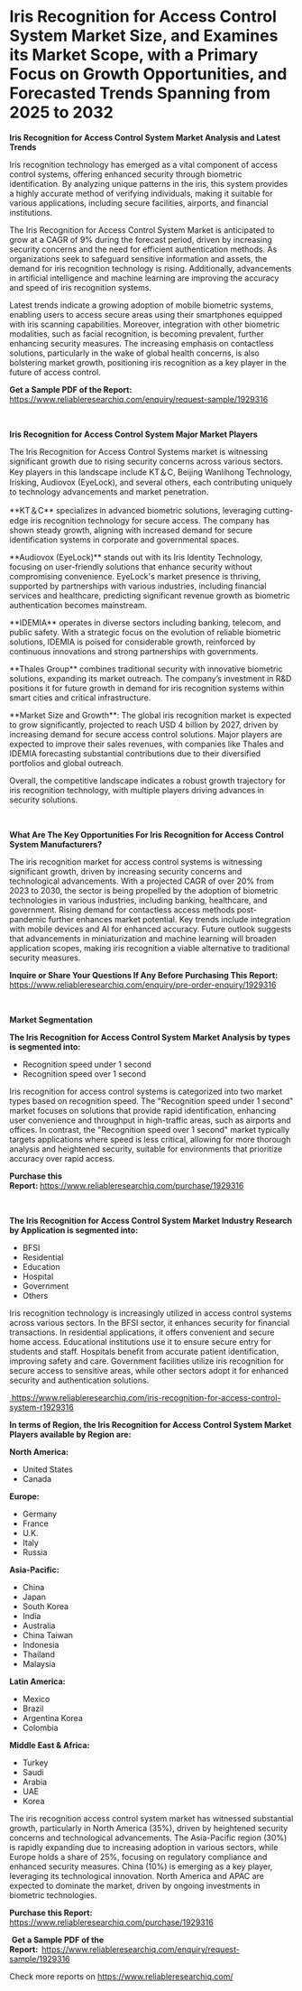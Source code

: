 <p><h1>Iris Recognition for Access Control System Market Size, and Examines its Market Scope, with a Primary Focus on Growth Opportunities, and Forecasted Trends Spanning from 2025 to 2032</h1></p><p><strong>Iris Recognition for Access Control System Market Analysis and Latest Trends</strong></p>
<p><p>Iris recognition technology has emerged as a vital component of access control systems, offering enhanced security through biometric identification. By analyzing unique patterns in the iris, this system provides a highly accurate method of verifying individuals, making it suitable for various applications, including secure facilities, airports, and financial institutions.</p><p>The Iris Recognition for Access Control System Market is anticipated to grow at a CAGR of 9% during the forecast period, driven by increasing security concerns and the need for efficient authentication methods. As organizations seek to safeguard sensitive information and assets, the demand for iris recognition technology is rising. Additionally, advancements in artificial intelligence and machine learning are improving the accuracy and speed of iris recognition systems.</p><p>Latest trends indicate a growing adoption of mobile biometric systems, enabling users to access secure areas using their smartphones equipped with iris scanning capabilities. Moreover, integration with other biometric modalities, such as facial recognition, is becoming prevalent, further enhancing security measures. The increasing emphasis on contactless solutions, particularly in the wake of global health concerns, is also bolstering market growth, positioning iris recognition as a key player in the future of access control.</p></p>
<p><strong>Get a Sample PDF of the Report:&nbsp;</strong> <a href="https://www.reliableresearchiq.com/enquiry/request-sample/1929316?utm_campaign=1129&utm_medium=2&utm_source=Github&utm_content=ia&utm_term=16012025&utm_id=iris-recognition-for-access-control-system">https://www.reliableresearchiq.com/enquiry/request-sample/1929316</a></p>
<p>&nbsp;</p>
<p><strong>Iris Recognition for Access Control System Major Market Players</strong></p>
<p><p>The Iris Recognition for Access Control Systems market is witnessing significant growth due to rising security concerns across various sectors. Key players in this landscape include KT＆C, Beijing Wanlihong Technology, Irisking, Audiovox (EyeLock), and several others, each contributing uniquely to technology advancements and market penetration.</p><p>**KT＆C** specializes in advanced biometric solutions, leveraging cutting-edge iris recognition technology for secure access. The company has shown steady growth, aligning with increased demand for secure identification systems in corporate and governmental spaces.</p><p>**Audiovox (EyeLock)** stands out with its Iris Identity Technology, focusing on user-friendly solutions that enhance security without compromising convenience. EyeLock's market presence is thriving, supported by partnerships with various industries, including financial services and healthcare, predicting significant revenue growth as biometric authentication becomes mainstream.</p><p>**IDEMIA** operates in diverse sectors including banking, telecom, and public safety. With a strategic focus on the evolution of reliable biometric solutions, IDEMIA is poised for considerable growth, reinforced by continuous innovations and strong partnerships with governments.</p><p>**Thales Group** combines traditional security with innovative biometric solutions, expanding its market outreach. The company’s investment in R&D positions it for future growth in demand for iris recognition systems within smart cities and critical infrastructure.</p><p>**Market Size and Growth**: The global iris recognition market is expected to grow significantly, projected to reach USD 4 billion by 2027, driven by increasing demand for secure access control solutions. Major players are expected to improve their sales revenues, with companies like Thales and IDEMIA forecasting substantial contributions due to their diversified portfolios and global outreach.</p><p>Overall, the competitive landscape indicates a robust growth trajectory for iris recognition technology, with multiple players driving advances in security solutions.</p></p>
<p>&nbsp;</p>
<p><strong>What Are The Key Opportunities For Iris Recognition for Access Control System Manufacturers?</strong></p>
<p><p>The iris recognition market for access control systems is witnessing significant growth, driven by increasing security concerns and technological advancements. With a projected CAGR of over 20% from 2023 to 2030, the sector is being propelled by the adoption of biometric technologies in various industries, including banking, healthcare, and government. Rising demand for contactless access methods post-pandemic further enhances market potential. Key trends include integration with mobile devices and AI for enhanced accuracy. Future outlook suggests that advancements in miniaturization and machine learning will broaden application scopes, making iris recognition a viable alternative to traditional security measures.</p></p>
<p><strong>Inquire or Share Your Questions If Any Before Purchasing This Report:</strong> <a href="https://www.reliableresearchiq.com/enquiry/pre-order-enquiry/1929316?utm_campaign=1129&utm_medium=2&utm_source=Github&utm_content=ia&utm_term=16012025&utm_id=iris-recognition-for-access-control-system">https://www.reliableresearchiq.com/enquiry/pre-order-enquiry/1929316</a></p>
<p>&nbsp;</p>
<p><strong>Market Segmentation</strong></p>
<p><strong>The Iris Recognition for Access Control System Market Analysis by types is segmented into:</strong></p>
<p><ul><li>Recognition speed under 1 second</li><li>Recognition speed over 1 second</li></ul></p>
<p><p>Iris recognition for access control systems is categorized into two market types based on recognition speed. The "Recognition speed under 1 second" market focuses on solutions that provide rapid identification, enhancing user convenience and throughput in high-traffic areas, such as airports and offices. In contrast, the "Recognition speed over 1 second" market typically targets applications where speed is less critical, allowing for more thorough analysis and heightened security, suitable for environments that prioritize accuracy over rapid access.</p></p>
<p><strong>Purchase this Report:&nbsp;</strong><a href="https://www.reliableresearchiq.com/purchase/1929316?utm_campaign=1129&utm_medium=2&utm_source=Github&utm_content=ia&utm_term=16012025&utm_id=iris-recognition-for-access-control-system">https://www.reliableresearchiq.com/purchase/1929316</a></p>
<p>&nbsp;</p>
<p><strong>The Iris Recognition for Access Control System Market Industry Research by Application is segmented into:</strong></p>
<p><ul><li>BFSI</li><li>Residential</li><li>Education</li><li>Hospital</li><li>Government</li><li>Others</li></ul></p>
<p><p>Iris recognition technology is increasingly utilized in access control systems across various sectors. In the BFSI sector, it enhances security for financial transactions. In residential applications, it offers convenient and secure home access. Educational institutions use it to ensure secure entry for students and staff. Hospitals benefit from accurate patient identification, improving safety and care. Government facilities utilize iris recognition for secure access to sensitive areas, while other sectors adopt it for enhanced security and authentication solutions.</p></p>
<p><a href="https://www.reliableresearchiq.com/iris-recognition-for-access-control-system-r1929316?utm_campaign=1129&utm_medium=2&utm_source=Github&utm_content=ia&utm_term=16012025&utm_id=iris-recognition-for-access-control-system">&nbsp;https://www.reliableresearchiq.com/iris-recognition-for-access-control-system-r1929316</a></p>
<p><strong>In terms of Region, the Iris Recognition for Access Control System Market Players available by Region are:</strong></p>
<p>
    <p> <strong> North America: </strong>
        <ul>
            <li>United States</li>
            <li>Canada</li>
        </ul>
        </p> 
    <p> <strong> Europe: </strong>
        <ul>
            <li>Germany</li>
            <li>France</li>
            <li>U.K.</li>
            <li>Italy</li>
            <li>Russia</li>
        </ul>
        </p> 
    <p> <strong> Asia-Pacific: </strong>
        <ul>
            <li>China</li>
            <li>Japan</li>
            <li>South Korea</li>
            <li>India</li>
            <li>Australia</li>
            <li>China Taiwan</li>
            <li>Indonesia</li>
            <li>Thailand</li>
            <li>Malaysia</li>
        </ul>
        </p> 
    <p> <strong> Latin America: </strong>
        <ul>
            <li>Mexico</li>
            <li>Brazil</li>
            <li>Argentina Korea</li>
            <li>Colombia</li>
        </ul>
        </p> 
    <p> <strong> Middle East & Africa: </strong>
        <ul>
            <li>Turkey</li>
            <li>Saudi</li>
            <li>Arabia</li>
            <li>UAE</li>
            <li>Korea</li>
        </ul>
    </p>
    </p>
<p><p>The iris recognition access control system market has witnessed substantial growth, particularly in North America (35%), driven by heightened security concerns and technological advancements. The Asia-Pacific region (30%) is rapidly expanding due to increasing adoption in various sectors, while Europe holds a share of 25%, focusing on regulatory compliance and enhanced security measures. China (10%) is emerging as a key player, leveraging its technological innovation. North America and APAC are expected to dominate the market, driven by ongoing investments in biometric technologies.</p></p>
<p><strong>Purchase this Report: </strong><a href="https://www.reliableresearchiq.com/purchase/1929316?utm_campaign=1129&utm_medium=2&utm_source=Github&utm_content=ia&utm_term=16012025&utm_id=iris-recognition-for-access-control-system">https://www.reliableresearchiq.com/purchase/1929316</a></p>
<p>&nbsp;<strong>Get a Sample PDF of the Report:&nbsp;&nbsp;</strong><a href="https://www.reliableresearchiq.com/enquiry/request-sample/1929316?utm_campaign=1129&utm_medium=2&utm_source=Github&utm_content=ia&utm_term=16012025&utm_id=iris-recognition-for-access-control-system">https://www.reliableresearchiq.com/enquiry/request-sample/1929316</a></p>
<p><strong></strong></p>
<p>Check more reports on <a href="https://www.reliableresearchiq.com/?utm_campaign=1129&utm_medium=2&utm_source=Github&utm_content=ia&utm_term=16012025&utm_id=iris-recognition-for-access-control-system">https://www.reliableresearchiq.com/</a></p>